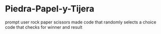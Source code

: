 # Piedra-Papel-y-Tijera
prompt user rock paper scissors
made code that randomly selects a choice 
code that checks for winner and result